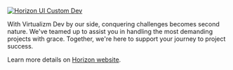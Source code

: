 [<img alt="Horizon UI Custom Dev" src="https://i.ibb.co/ScjqjNs/image-horizon-dev.png" /> ](https://horizon-ui.com/custom-development?ref=github-org)

<p>With Virtualizm Dev by our side, conquering challenges becomes second nature. We've teamed up to assist you in handling the most demanding projects with grace. Together, we're here to support your journey to project success.

</p>

Learn more details on [Horizon website](https://horizon-ui.com/custom-development?ref=github-org).
